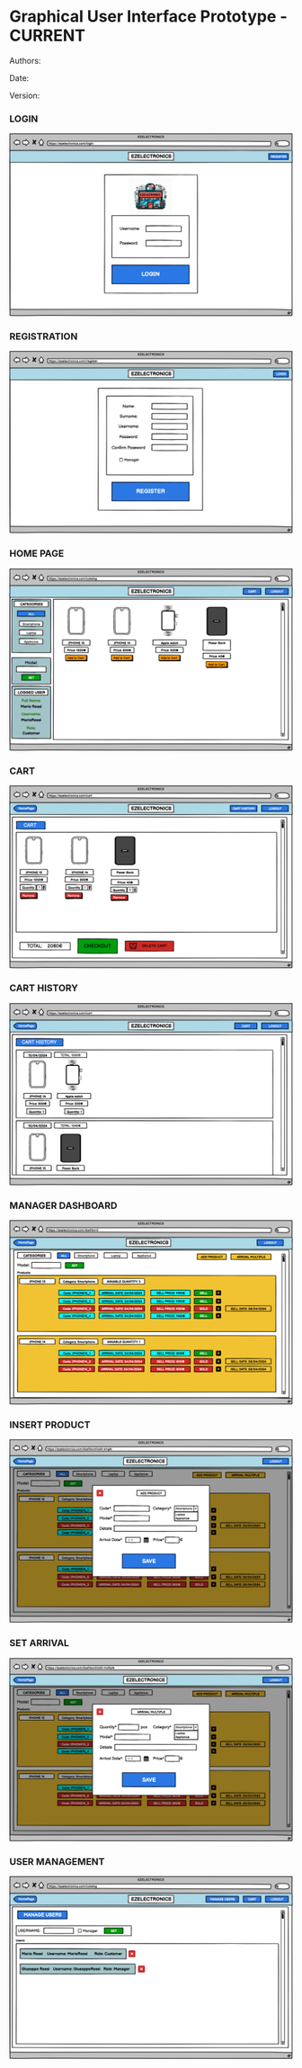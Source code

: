 # Graphical User Interface Prototype - CURRENT

Authors:

Date:

Version:

### LOGIN
![alt text](<images/GUI V1/ACCEDI.png>)

### REGISTRATION
![alt text](<images/GUI V1/REGISTER.png>)

### HOME PAGE
![alt text](<images/GUI V1/HomePage.png>)

### CART
![alt text](<images/GUI V1/Cart.png>)

### CART HISTORY
![alt text](<images/GUI V1/Cart History.png>)

### MANAGER DASHBOARD
![alt text](<images/GUI V1/Manager Dashboard.png>)

### INSERT PRODUCT
![alt text](<images/GUI V1/ARRIVAL SINGLE.png>)

### SET ARRIVAL
![alt text](<images/GUI V1/ARRIVAL MULTIPLE.png>)

### USER MANAGEMENT
![alt text](<images/GUI V1/USER MANAGMENT.png>)